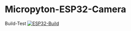 # Micropyton-ESP32-Camera
Build-Test
[![ESP32-Build](https://github.com/Rat-financial/Micropyton-ESP32-Camera/actions/workflows/ESP32-Build.yml/badge.svg)](https://github.com/Rat-financial/Micropyton-ESP32-Camera/actions/workflows/ESP32-Build.yml)
